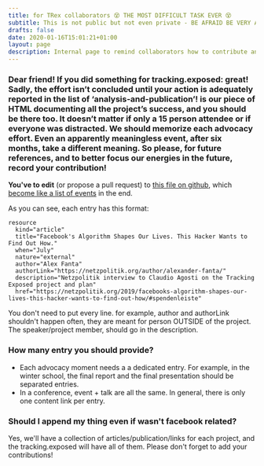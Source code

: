 ```yaml
---
title: for TRex collaborators 😵 THE MOST DIFFICULT TASK EVER 😵
subtitle: This is not public but not even private - BE AFRAID BE VERY AFRAID - this is a CULO PESANTE task
drafts: false
date: 2020-01-16T15:01:21+01:00
layout: page
description: Internal page to remind collaborators how to contribute and report it in the website.
---
```


### Dear friend! If you did something for tracking.exposed: great! Sadly, the effort isn’t concluded until your action is adequately reported in the list of ‘analysis-and-publication’! is our piece of HTML documenting all the project’s success, and you should be there too. It doesn’t matter if only a 15 person attendee or if everyone was distracted. We should memorize each advocacy effort. Even an apparently meaningless event, after six months, take a different meaning. So please,  for future references, and to better focus our energies in the future, record your contribution!

**You've to edit** (or propose a pull request) to [this file on github](https://raw.githubusercontent.com/tracking-exposed/facebook.tracking.exposed/master/content/analysis-and-publications.md), which [become like a list of events](https://facebook.tracking.exposed/analysis-and-publications/) in the end.

As you can see, each entry has this format:

```
resource
  kind="article"
  title="Facebook's Algorithm Shapes Our Lives. This Hacker Wants to Find Out How."
  when="July"  
  nature="external"
  author="Alex Fanta"
  authorLink="https://netzpolitik.org/author/alexander-fanta/"
  description="Netzpolitik interview to Claudio Agosti on the Tracking Exposed project and plan"
  href="https://netzpolitik.org/2019/facebooks-algorithm-shapes-our-lives-this-hacker-wants-to-find-out-how/#spendenleiste"
```

You don't need to put every line. for example, author and authorLink shouldn't happen often, they are meant for person OUTSIDE of the project. The speaker/project member, should go in the description.

### How many entry you should provide?

* Each advocacy moment needs a a dedicated entry. For example, in the winter school, the final report and the final presentation should be separated entries.
* In a conference, event + talk are all the same. In general, there is only one content link per entry.

### Should I append my thing even if wasn't facebook related?

Yes, we'll have a collection of articles/publication/links for each project, and the tracking.exposed will have all of them. Please don't forget to add your contributions!
